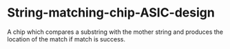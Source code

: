 # String-matching-chip-ASIC-design

A chip which compares a substring with the mother string and produces the location of the match if match is success.
